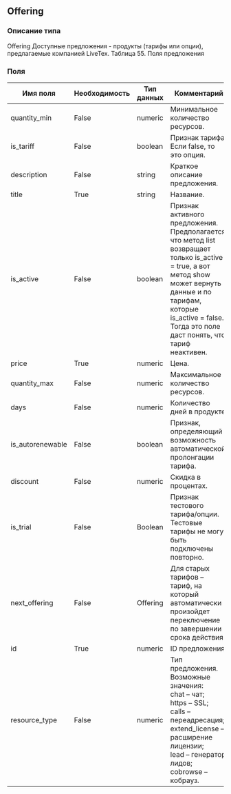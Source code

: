 ## Offering
### Описание типа
Offering
Доступные предложения - продукты (тарифы или опции), предлагаемые компанией LiveTex.
Таблица 55. Поля предложения

### Поля
| Имя поля | Необходимость | Тип данных | Комментарий |
|---|---|---|---|
|quantity_min|False|numeric|Минимальное количество ресурсов.<br/>|
|is_tariff|False|boolean|Признак тарифа.<br/>Если false, то это опция.<br/>|
|description|False|string|Краткое описание предложения.<br/>|
|title|True|string|Название.<br/>|
|is_active|False|boolean|Признак активного предложения.<br/>Предполагается, что метод list возвращает только is_active = true, а вот метод show может вернуть данные и по тарифам, которые is_active = false. Тогда это поле даст понять, что тариф неактивен.<br/>|
|price|True|numeric|Цена.<br/>|
|quantity_max|False|numeric|Максимальное количество ресурсов.<br/>|
|days|False|numeric|Количество дней в продукте.<br/>|
|is_autorenewable|False|boolean|Признак, определяющий возможность автоматической пролонгации тарифа.<br/>|
|discount|False|numeric|Скидка в процентах.<br/>|
|is_trial|False|Boolean|Признак тестового тарифа/опции.<br/>Тестовые тарифы не могут быть подключены повторно.<br/>|
|next_offering|False|Offering|Для старых тарифов – тариф, на который автоматически произойдет переключение по завершении срока действия.<br/>|
|id|True|numeric|ID предложения.<br/>|
|resource_type|False|numeric|Тип предложения.<br/>Возможные значения:<br/>chat – чат;<br/>https – SSL;<br/>calls – переадресация;<br/>extend_license – расширение лицензии;<br/>lead – генератор лидов;<br/>cobrowse – кобрауз.<br/>|

